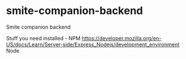 # smite-companion-backend
Smite companion backend

Stuff you need installed - 
NPM https://developer.mozilla.org/en-US/docs/Learn/Server-side/Express_Nodejs/development_environment
Node
